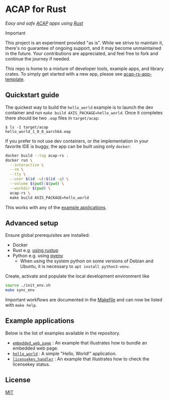 # ACAP for Rust

_Easy and safe [ACAP] apps using [Rust]_

> [!IMPORTANT]
> This project is an experiment provided "as is".
> While we strive to maintain it, there's no guarantee of ongoing support, and it may become unmaintained in the future.
> Your contributions are appreciated, and feel free to fork and continue the journey if needed.

This repo is home to a mixture of developer tools, example apps, and library crates.
To simply get started with a new app, please see [acap-rs-app-template](https://github.com/AxisCommunications/acap-rs-app-template).

## Quickstart guide

The quickest way to build the `hello_world` example is to launch the dev container and run `make build AXIS_PACKAGE=hello_world`.
Once it completes there should be two `.eap` files in `target/acap`:

```console
$ ls -1 target/acap
hello_world_1_0_0_aarch64.eap
```

If you prefer to not use dev containers, or the implementation in your favorite IDE is buggy, the app can be built using only `docker`:

```sh
docker build --tag acap-rs .
docker run \
  --interactive \
  --rm \
  --tty \
  --user $(id -u):$(id -g) \
  --volume $(pwd):$(pwd) \
  --workdir $(pwd) \
  acap-rs \
  make build AXIS_PACKAGE=hello_world
```

This works with any of the [example applications](#example-applications).

## Advanced setup

Ensure global prerequisites are installed:

* Docker
* Rust e.g. [using rustup](https://www.rust-lang.org/tools/install)
* Python e.g. using [pyenv](https://github.com/pyenv/pyenv)
  * When using the system python on some versions of Debian and Ubuntu, it is necessary to `apt install python3-venv`.

Create, activate and populate the local development environment like

```sh
source ./init_env.sh
make sync_env
```

Important workflows are documented in the [Makefile](./Makefile) and can now be listed with `make help`.

## Example applications

Below is the list of examples available in the repository.

* [`embedded_web_page`](apps/embedded_web_page/src/main.rs)
: An example that illustrates how to bundle an embedded web page.
* [`hello_world`](apps/hello_world/src/main.rs)
: A simple "Hello, World!" application.
* [`licensekey_handler`](apps/licensekey_handler/src/main.rs)
: An example that illustrates how to check the licensekey status.

## License

[MIT](LICENSE)

[ACAP]: https://axiscommunications.github.io/acap-documentation/
[Rust]: https://doc.rust-lang.org/
